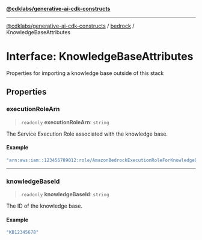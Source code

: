 [**@cdklabs/generative-ai-cdk-constructs**](../../../README.md)

***

[@cdklabs/generative-ai-cdk-constructs](../../../README.md) / [bedrock](../README.md) / KnowledgeBaseAttributes

# Interface: KnowledgeBaseAttributes

Properties for importing a knowledge base outside of this stack

## Properties

### executionRoleArn

> `readonly` **executionRoleArn**: `string`

The Service Execution Role associated with the knowledge base.

#### Example

```ts
"arn:aws:iam::123456789012:role/AmazonBedrockExecutionRoleForKnowledgeBaseawscdkbdgeBaseKB12345678"
```

***

### knowledgeBaseId

> `readonly` **knowledgeBaseId**: `string`

The ID of the knowledge base.

#### Example

```ts
"KB12345678"
```

